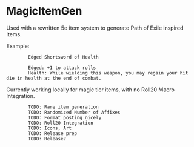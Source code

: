 # MagicItemGen
Used with a rewritten 5e item system to generate Path of Exile inspired Items.

Example:

            Edged Shortsword of Health
            
            Edged: +1 to attack rolls
            Health: While wielding this weapon, you may regain your hit die in health at the end of combat.


Currently working locally for magic tier items, with no Roll20 Macro Integration.

            TODO: Rare item generation
            TODO: Randomized Number of Affixes
            TODO: Format posting nicely
            TODO: Roll20 Integration 
            TODO: Icons, Art
            TODO: Release prep
            TODO: Release?
